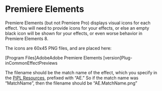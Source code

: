 <a id="ppro-premiere-elements"></a>

# Premiere Elements

Premiere Elements (but not Premiere Pro) displays visual icons for each effect. You will need to provide icons for your effects, or else an empty black icon will be shown for your effects, or even worse behavior in Premiere Elements 8.

The icons are 60x45 PNG files, and are placed here:

[Program Files]AdobeAdobe Premiere Elements [version]Plug-inCommonEffectPreviews

The filename should be the match name of the effect, which you specify in the [PiPL Resources](../intro/pipl-resources.md#intro-pipl-resources), prefixed with “AE.” So if the match name was “MatchName”, then the filename should be “AE.MatchName.png”
